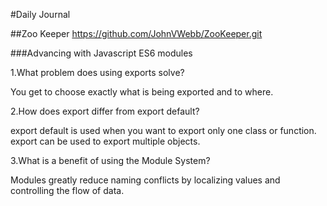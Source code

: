 #Daily Journal

##Zoo Keeper https://github.com/JohnVWebb/ZooKeeper.git

###Advancing with Javascript ES6 modules

1.What problem does using exports solve?

  You get to choose exactly what is being exported and to where.

2.How does export differ from export default?

  export default is used when you want to export only one class or function.
  export can be used to export multiple objects.

3.What is a benefit of using the Module System?

  Modules greatly reduce naming conflicts by localizing values and controlling the flow of data.